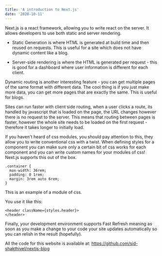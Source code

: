 ```yaml
---
title: 'A introduction to Next.js'
date: '2020-10-11'
---
```


Next.js is a react framework, allowing you to write react on the server. It allows developers to use both static and server rendering.

-   Static Generation is where HTML is generated at build time and then reused on requests. This is useful for a site which does not have dynamic content like a blog.

-   Server-side rendering is where the HTML is generated per request - this is good for a dashboard where user information is different for each client.

Dynamic routing is another interesting feature - you can get multiple pages of the same format with different data. The cool thing is if you just make more data, you can get more pages that are exactly the same. This is useful for blogs.

Sites can run faster with client side routing, when a user clicks a route, its handled by javascript that is loaded on the page, the URL changes however there is no request to the server. This means that routing between pages is faster, however the whole site needs to be loaded on the first request - therefore it takes longer to initially load.

If you haven't heard of css modules, you should pay attention to this, they allow you to write conventional css with a twist. When defining styles for a component you can make sure only a certain bit of css works for each component and you can write custom names for your modules of css! Next.js supports this out of the box.

```
.container {
  max-width: 36rem;
  padding: 0 1rem;
  margin: 3rem auto 6rem;
}
```

This is an example of a module of css.

You use it like this:

```
<header className={styles.header}>
</header>
```

Finally, your development environment supports Fast Refresh meaning as soon as you make a change to your code your site updates automatically so you can relish in the result (hopefully).

All the code for this website is available at: https://github.com/sid-shakthivel/nextjs-blog